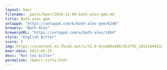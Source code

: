 ```yaml
---
layout: beer
filename: _posts/beer/2016-11-09-bath-ales-gem.md
title: Bath ales gem
untappd: "https://untappd.com/b/bath-ales-gem/6248"
brewery: "Bath Ales"
breweryURL: "https://untappd.com/w/bath-ales/1464"
style: "English Bitter"
score: 5
img: https://scontent.xx.fbcdn.net/v/t1.0-0/p480x480/423793_10151694518423745_774842906_n.jpg?oh=88e3eb6d7ca1d780f6ab23b29a15295c&oe=59193FBF
beer-date: 2013-05-25
desc: "Not too bitter"
permalink: /beer/:title.html
---
```

